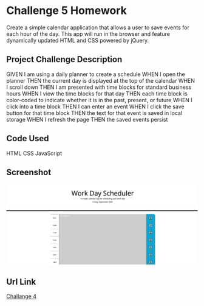 # Challenge 5 Homework
Create a simple calendar application that allows a user to save events for each hour of the day. This app will run in the browser and feature dynamically updated HTML and CSS powered by jQuery.

## Project Challenge Description
GIVEN I am using a daily planner to create a schedule
WHEN I open the planner
THEN the current day is displayed at the top of the calendar
WHEN I scroll down
THEN I am presented with time blocks for standard business hours
WHEN I view the time blocks for that day
THEN each time block is color-coded to indicate whether it is in the past, present, or future
WHEN I click into a time block
THEN I can enter an event
WHEN I click the save button for that time block
THEN the text for that event is saved in local storage
WHEN I refresh the page
THEN the saved events persist

## Code Used
HTML CSS JavaScript

## Screenshot
![This is an image of my project](https://github.com/megsra17/challenge5/blob/main/Assets/Screen%20Shot%202022-09-30%20at%208.58.52%20PM.png)

## Url Link
[Challange 4](https://megsra17.github.io/challenge5/)
